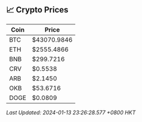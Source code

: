 ## 📈 Crypto Prices

| Coin | Price |
| ---- | ----- |
| BTC | $43070.9846 |
| ETH | $2555.4866 |
| BNB | $299.7216 |
| CRV | $0.5538 |
| ARB | $2.1450 |
| OKB | $53.6716 |
| DOGE | $0.0809 |

_Last Updated: 2024-01-13 23:26:28.577 +0800 HKT_